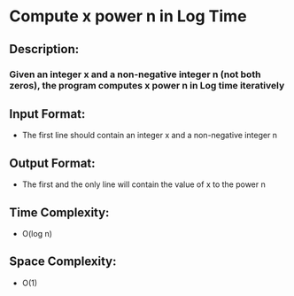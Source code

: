 # Compute x power n in Log Time
## Description:
### Given an integer x and a non-negative integer n (not both zeros), the program computes x power n in Log time iteratively
## Input Format:
* The first line should contain an integer x and a non-negative integer n
## Output Format:
* The first and the only line will contain the value of x to the power n 
## Time Complexity:
* O(log n)
## Space Complexity:
* O(1)